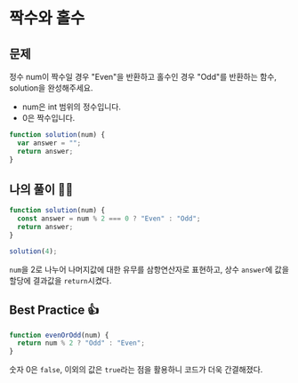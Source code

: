 # 짝수와 홀수

## 문제

정수 num이 짝수일 경우 "Even"을 반환하고 홀수인 경우 "Odd"를 반환하는 함수, solution을 완성해주세요.

- num은 int 범위의 정수입니다.
- 0은 짝수입니다.

```js
function solution(num) {
  var answer = "";
  return answer;
}
```

## 나의 풀이 🙋‍♀️

```js
function solution(num) {
  const answer = num % 2 === 0 ? "Even" : "Odd";
  return answer;
}

solution(4);
```

`num`을 2로 나누어 나머지값에 대한 유무를 삼항연산자로 표현하고, 상수 `answer`에 값을 할당에 결과값을 `return`시켰다.

## Best Practice 👍

```js
function evenOrOdd(num) {
  return num % 2 ? "Odd" : "Even";
}
```

숫자 0은 `false`, 이외의 값은 `true`라는 점을 활용하니 코드가 더욱 간결해졌다.
